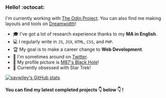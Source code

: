 ### Hello! :octocat:

I'm currently working with [The Odin Project](https://www.theodinproject.com/). You can also find me making layouts and tools on [Dreamwidth](https://killthecake.dreamwidth.org/)!

- :mortar_board: I've got a lot of research experience thanks to my **MA in English**.
- :computer: I regularly write in `JS`, `JSX`, `HTML`, `CSS`, and `PHP`.
- :trophy: My goal is to make a career change to **Web Development**.
- :speech_balloon: I'm sometimes around on [Twitter](https://twitter.com/sav_swiley).
- 🌌 My profile picture is [M87's Black Hole](https://www.jpl.nasa.gov/news/black-hole-image-makes-history)!
- 🖖 Currently obsessed with Star Trek!

[![savwiley's GitHub stats](https://github-readme-stats.vercel.app/api?username=savwiley&title_color=0f0&icon_color=0f0&text_color=eee&bg_color=333&hide=contribs,stars&show_icons=true)](https://github.com/anuraghazra/github-readme-stats)
#### You can find my latest completed projects :point_down: below :point_down: !
